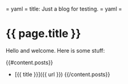 = yaml =
title: Just a blog for testing.
= yaml =

# {{ page.title }}

Hello and welcome. Here is some stuff:

{{#content.posts}}
* [{{ title }}]({{ url }})
{{/content.posts}}
